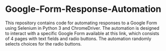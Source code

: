 # Google-Form-Response-Automation
This repository contains code for automating responses to a Google Form using Selenium in Python 3 and ChromeDriver. The automation is designed to interact with a specific Google Form available at this link, which consists of 4 pages with text fields and radio buttons. The automation randomly selects choices for the radio buttons.
